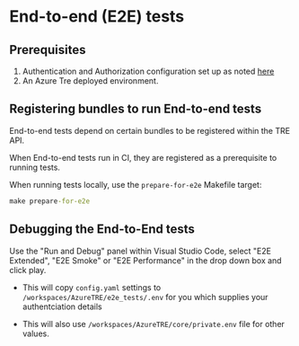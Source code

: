 # End-to-end (E2E) tests

## Prerequisites

1. Authentication and Authorization configuration set up as noted [here](../tre-admins/auth.md)
1. An Azure Tre deployed environment.

## Registering bundles to run End-to-end tests

End-to-end tests depend on certain bundles to be registered within the TRE API.

When End-to-end tests run in CI, they are registered as a prerequisite to running tests.

When running tests locally, use the `prepare-for-e2e` Makefile target:

```cmd
make prepare-for-e2e
```

## Debugging the End-to-End tests

Use the "Run and Debug" panel within Visual Studio Code, select "E2E Extended", "E2E Smoke" or "E2E Performance" in the drop down box and click play.

- This will copy `config.yaml` settings to `/workspaces/AzureTRE/e2e_tests/.env` for you which supplies your authentciation details

- This will also use `/workspaces/AzureTRE/core/private.env` file for other values.
